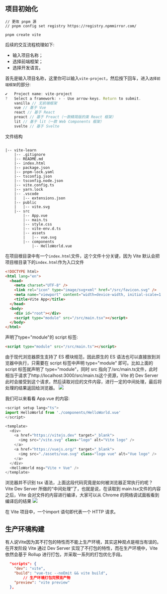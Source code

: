 ## 项目初始化
```
// 更改 pnpm 源
// pnpm config set registry https://registry.npmmirror.com/

pnpm create vite
```

后续的交互流程梳理如下:

- 输入项目名称；
- 选择前端框架；
- 选择开发语言。

首先是输入项目名称，这里你可以输入`vite-project`，然后按下回车，进入`选择前端框架`的部分:

```ts
✔   Project name: vite-project 
?   Select a framework: › - Use arrow-keys. Return to submit. 
	vanilla // 无前端框架 
	vue // 基于 Vue
	react // 基于 React 
	preact // 基于 Preact（一款精简版的类 React 框架） 
	lit // 基于 lit（一款 Web Components 框架） 
	svelte // 基于 Svelte
```

文件结构
```

|-- vite-learn
    |-- .gitignore
    |-- README.md
    |-- index.html
    |-- package.json
    |-- pnpm-lock.yaml
    |-- tsconfig.json
    |-- tsconfig.node.json
    |-- vite.config.ts
    |-- yarn.lock
    |-- .vscode
    |   |-- extensions.json
    |-- public
    |   |-- vite.svg
    |-- src
        |-- App.vue
        |-- main.ts
        |-- style.css
        |-- vite-env.d.ts
        |-- assets
        |   |-- vue.svg
        |-- components
            |-- HelloWorld.vue
```

在项目根目录中有一个`index.html`文件，这个文件十分关键，因为 Vite 默认会把项目根目录下的`index.html`作为入口文件
```html
<!DOCTYPE html>
<html lang="en">
  <head>
    <meta charset="UTF-8" />
    <link rel="icon" type="image/svg+xml" href="/src/favicon.svg" />
    <meta name="viewport" content="width=device-width, initial-scale=1.0" />
    <title>Vite App</title>
  </head>
  <body>
    <div id="root"></div>
    <script type="module" src="/src/main.tsx"></script>
  </body>
</html>
```
声明了type="module"的 script 标签:
```html
<script type="module" src="/src/main.ts"></script>
```
由于现代浏览器原生支持了 ES 模块规范，因此原生的 ES 语法也可以直接放到浏览器中执行，只需要在 script 标签中声明 type="module" 即可。比如上面的 script 标签就声明了 type="module"，同时 src 指向了/src/main.ts文件，此时相当于请求了http://localhost:3000/src/main.ts这个资源，Vite 的 Dev Server 此时会接受到这个请求，然后读取对应的文件内容，进行一定的中间处理，最后将处理的结果返回给浏览器。
![](Pasted%20image%2020220727164816.png)

我们可以来看看 App.vue 的内容:
```ts
<script setup lang="ts">
import HelloWorld from './components/HelloWorld.vue'
</script>

<template>
  <div>
    <a href="https://vitejs.dev" target="_blank">
      <img src="/vite.svg" class="logo" alt="Vite logo" />
    </a>
    <a href="https://vuejs.org/" target="_blank">
      <img src="./assets/vue.svg" class="logo vue" alt="Vue logo" />
    </a>
  </div>
  <HelloWorld msg="Vite + Vue" />
</template>
```
浏览器并不识别 tsx 语法，上面这段代码究竟是如何被浏览器正常执行的呢？
Vite Dev Server 所做的“中间处理”了，也就是说，在读取到 main.tsx文件的内容之后，Vite 会对文件的内容进行编译，大家可以从 Chrome 的网络调试面板看到编译后的结果
![](Pasted%20image%2020220727170413.png)

在 Vite 项目中，一个import 语句即代表一个 HTTP 请求。

## 生产环境构建
有人说Vite因为其不打包的特性而不能上生产环境，其实这种观点是相当有误的。在开发阶段 Vite 通过 Dev Server 实现了不打包的特性，而在生产环境中，Vite 依然会基于 Rollup 进行打包，并采取一系列的打包优化手段。
```json
  "scripts": {
    "dev": "vite",
    "build": "vue-tsc --noEmit && vite build",
		// 生产环境打包完预览产物
    "preview": "vite preview"
  },
```